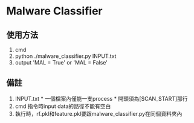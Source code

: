 # Malware Classifier

## 使用方法
  1. cmd
  2. python ./malware_classifier.py INPUT.txt
  3. output 'MAL = True' or 'MAL = False'

## 備註
  1. INPUT.txt
    * 一個檔案內僅能一支process
    * 開頭須為[SCAN_START]那行
  2. cmd 指令時input data的路徑不能有空白
  3. 執行時，rf.pkl和feature.pkl要跟malware_classifier.py在同個資料夾內
